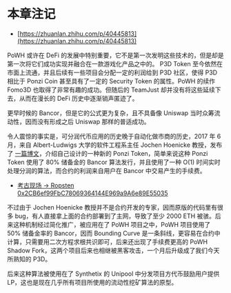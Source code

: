 # 本章注记

- [https://zhuanlan.zhihu.com/p/40445813](https://zhuanlan.zhihu.com/p/40445813)

PoWH 或许在 DeFi 的发展中特别重要，它不是第一次发明这些技术的，但是却是第一次将它们成功实现并融合在一款游戏化产品之中的。
P3D Token 至今依然在市面上流通，并且后续有一些项目会分配一定的利润给到 P3D 社区，使得 P3D 相比于 Ponzi Coin 甚至具有了一定的 Security Token 的属性。PoWH 的续作 Fomo3D 也取得了非常有趣的成功。但随后的 TeamJust 却并没有将这些延续下去，从而在漫长的 DeFi 历史中逐渐销声匿迹了。

更早时候的 Bancor，但是它的公式更为复杂，且不具备像 Uniswap 当时众筹流动性，因而没有形成之后 Uniswap 那样的普适成功。

令人震惊的事实是，可分润代币应用的历史晚于自动化做市商的历史，2017 年 6 月，来自 Albert-Ludwigs 大学的软件工程系主任 Jochen Hoenicke 教授，发布了 [一篇博文](https://test.jochen-hoenicke.de/crypto/ponzitoken/)，介绍自己设计的一种新的 Ponzi Token，简单来说这种 Ponzi Token 使用了 80% 储备金的 Bancor 算法发行，并且使用了一种 O(1) 时间实时处理分润的算法，而合约的利润来自用户在 Bancor 中交易产生的手续费。

- [考古现场 -> Ropsten 0x2CB6ef99FbC78069364144E969a9A6e89E55035](https://ropsten.etherscan.io/address/0x2CB6ef99FbC78069364144E969a9A6e89E550359)

不过由于 Jochen Hoenicke 教授并不是合约开发的专家，因而原版的代码里有很多 bug，有人直接拿上面的合约部署到了主网，导致了至少 2000 ETH 被骇。后来这种机制经过简化推广，被应用在了 PoWH 项目之中，PoWH 项目使用了 50% 储备金率的 Bancor，因而 Bounding Curve 是一条斜线，更容易在合约中计算，只需要用二次方程求根共识即可，后来还出现了手续费更高的 PoWH Shadow Fork，这两个项目后来也相继被黑客攻击，一个月后升级成了我们今天所熟知的 P3D。

后来这种算法被使用在了 Synthetix 的 Unipool 中分发项目方代币鼓励用户提供 LP，这也是现在几乎所有项目所使用的流动性挖矿算法的原型。
 